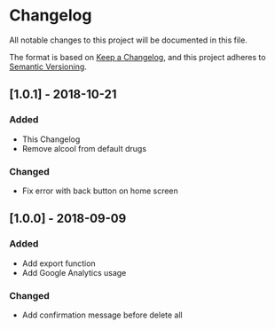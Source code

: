 # Changelog
All notable changes to this project will be documented in this file.

The format is based on [Keep a Changelog](https://keepachangelog.com/en/1.0.0/),
and this project adheres to [Semantic Versioning](https://semver.org/spec/v2.0.0.html).

## [1.0.1] - 2018-10-21
### Added
- This Changelog
- Remove alcool from default drugs

### Changed
- Fix error with back button on home screen

## [1.0.0] - 2018-09-09
### Added
- Add export function
- Add Google Analytics usage

### Changed
- Add confirmation message before delete all